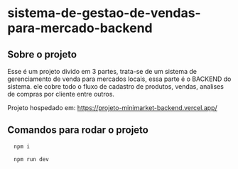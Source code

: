 # sistema-de-gestao-de-vendas-para-mercado-backend

## Sobre o projeto
Esse é um projeto divido em 3 partes, trata-se de um sistema de gerenciamento de venda para mercados locais, essa parte é o BACKEND do sistema. ele cobre todo o fluxo de cadastro de produtos, vendas, analises de compras por cliente entre outros.

Projeto hospedado em: https://projeto-minimarket-backend.vercel.app/

## Comandos para rodar o projeto

```bash
  npm i
```
```bash
  npm run dev
```
